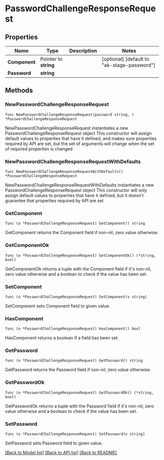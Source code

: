 # PasswordChallengeResponseRequest

## Properties

Name | Type | Description | Notes
------------ | ------------- | ------------- | -------------
**Component** | Pointer to **string** |  | [optional] [default to "ak-stage-password"]
**Password** | **string** |  | 

## Methods

### NewPasswordChallengeResponseRequest

`func NewPasswordChallengeResponseRequest(password string, ) *PasswordChallengeResponseRequest`

NewPasswordChallengeResponseRequest instantiates a new PasswordChallengeResponseRequest object
This constructor will assign default values to properties that have it defined,
and makes sure properties required by API are set, but the set of arguments
will change when the set of required properties is changed

### NewPasswordChallengeResponseRequestWithDefaults

`func NewPasswordChallengeResponseRequestWithDefaults() *PasswordChallengeResponseRequest`

NewPasswordChallengeResponseRequestWithDefaults instantiates a new PasswordChallengeResponseRequest object
This constructor will only assign default values to properties that have it defined,
but it doesn't guarantee that properties required by API are set

### GetComponent

`func (o *PasswordChallengeResponseRequest) GetComponent() string`

GetComponent returns the Component field if non-nil, zero value otherwise.

### GetComponentOk

`func (o *PasswordChallengeResponseRequest) GetComponentOk() (*string, bool)`

GetComponentOk returns a tuple with the Component field if it's non-nil, zero value otherwise
and a boolean to check if the value has been set.

### SetComponent

`func (o *PasswordChallengeResponseRequest) SetComponent(v string)`

SetComponent sets Component field to given value.

### HasComponent

`func (o *PasswordChallengeResponseRequest) HasComponent() bool`

HasComponent returns a boolean if a field has been set.

### GetPassword

`func (o *PasswordChallengeResponseRequest) GetPassword() string`

GetPassword returns the Password field if non-nil, zero value otherwise.

### GetPasswordOk

`func (o *PasswordChallengeResponseRequest) GetPasswordOk() (*string, bool)`

GetPasswordOk returns a tuple with the Password field if it's non-nil, zero value otherwise
and a boolean to check if the value has been set.

### SetPassword

`func (o *PasswordChallengeResponseRequest) SetPassword(v string)`

SetPassword sets Password field to given value.



[[Back to Model list]](../README.md#documentation-for-models) [[Back to API list]](../README.md#documentation-for-api-endpoints) [[Back to README]](../README.md)


